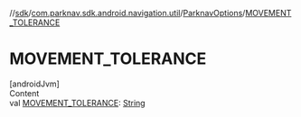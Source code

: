 //[sdk](../../../index.md)/[com.parknav.sdk.android.navigation.util](../index.md)/[ParknavOptions](index.md)/[MOVEMENT_TOLERANCE](-m-o-v-e-m-e-n-t_-t-o-l-e-r-a-n-c-e.md)



# MOVEMENT_TOLERANCE  
[androidJvm]  
Content  
val [MOVEMENT_TOLERANCE](-m-o-v-e-m-e-n-t_-t-o-l-e-r-a-n-c-e.md): [String](https://developer.android.com/reference/kotlin/java/lang/String.html)  



